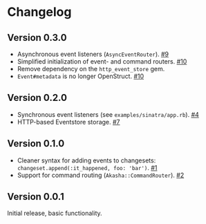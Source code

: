 # Changelog

## Version 0.3.0

* Asynchronous event listeners (`AsyncEventRouter`). [#9](https://github.com/bilus/akasha/pull/9)
* Simplified initialization of event- and command routers. [#10](https://github.com/bilus/akasha/pull/10)
* Remove dependency on the `http_event_store` gem.
* `Event#metadata` is no longer OpenStruct. [#10](https://github.com/bilus/akasha/pull/10)

## Version 0.2.0

* Synchronous event listeners (see `examples/sinatra/app.rb`). [#4](https://github.com/bilus/akasha/pull/4)
* HTTP-based Eventstore storage. [#7](https://github.com/bilus/akasha/pull/7)


## Version 0.1.0

* Cleaner syntax for adding events to changesets: `changeset.append(:it_happened, foo: 'bar')`. [#1](https://github.com/bilus/akasha/pull/1)
* Support for command routing (`Akasha::CommandRouter`). [#2](https://github.com/bilus/akasha/pull/2)


## Version 0.0.1

Initial release, basic functionality.
